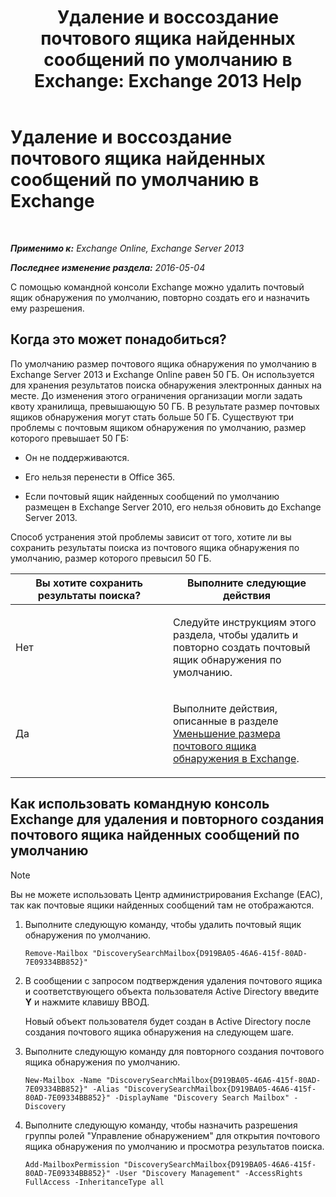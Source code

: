 ﻿---
title: 'Удаление и воссоздание почтового ящика найденных сообщений по умолчанию в Exchange: Exchange 2013 Help'
TOCTitle: Удаление и воссоздание почтового ящика найденных сообщений по умолчанию в Exchange
ms:assetid: 4bde0b00-bdf7-44b4-ba64-aa062bc10ca2
ms:mtpsurl: https://technet.microsoft.com/ru-ru/library/Dn750894(v=EXCHG.150)
ms:contentKeyID: 62371343
ms.date: 04/30/2018
mtps_version: v=EXCHG.150
ms.translationtype: HT
---

# Удаление и воссоздание почтового ящика найденных сообщений по умолчанию в Exchange

 

_**Применимо к:** Exchange Online, Exchange Server 2013_

_**Последнее изменение раздела:** 2016-05-04_

С помощью командной консоли Exchange можно удалить почтовый ящик обнаружения по умолчанию, повторно создать его и назначить ему разрешения.

## Когда это может понадобиться?

По умолчанию размер почтового ящика обнаружения по умолчанию в Exchange Server 2013 и Exchange Online равен 50 ГБ. Он используется для хранения результатов поиска обнаружения электронных данных на месте. До изменения этого ограничения организации могли задать квоту хранилища, превышающую 50 ГБ. В результате размер почтовых ящиков обнаружения могут стать больше 50 ГБ. Существуют три проблемы с почтовым ящиком обнаружения по умолчанию, размер которого превышает 50 ГБ:

  - Он не поддерживаются.

  - Его нельзя перенести в Office 365.

  - Если почтовый ящик найденных сообщений по умолчанию размещен в Exchange Server 2010, его нельзя обновить до Exchange Server 2013.

Способ устранения этой проблемы зависит от того, хотите ли вы сохранить результаты поиска из почтового ящика обнаружения по умолчанию, размер которого превысил 50 ГБ.


<table>
<colgroup>
<col style="width: 50%" />
<col style="width: 50%" />
</colgroup>
<thead>
<tr class="header">
<th>Вы хотите сохранить результаты поиска?</th>
<th>Выполните следующие действия</th>
</tr>
</thead>
<tbody>
<tr class="odd">
<td><p>Нет</p></td>
<td><p>Следуйте инструкциям этого раздела, чтобы удалить и повторно создать почтовый ящик обнаружения по умолчанию.</p></td>
</tr>
<tr class="even">
<td><p>Да</p></td>
<td><p>Выполните действия, описанные в разделе <a href="reduce-the-size-of-a-discovery-mailbox-in-exchange-exchange-2013-help.md">Уменьшение размера почтового ящика обнаружения в Exchange</a>.</p></td>
</tr>
</tbody>
</table>


## Как использовать командную консоль Exchange для удаления и повторного создания почтового ящика найденных сообщений по умолчанию

> [!NOTE]  
> Вы не можете использовать Центр администрирования Exchange (EAC), так как почтовые ящики найденных сообщений там не отображаются.


1.  Выполните следующую команду, чтобы удалить почтовый ящик обнаружения по умолчанию.
    
        Remove-Mailbox "DiscoverySearchMailbox{D919BA05-46A6-415f-80AD-7E09334BB852}"

2.  В сообщении с запросом подтверждения удаления почтового ящика и соответствующего объекта пользователя Active Directory введите **Y** и нажмите клавишу ВВОД.
    
    Новый объект пользователя будет создан в Active Directory после создания почтового ящика обнаружения на следующем шаге.

3.  Выполните следующую команду для повторного создания почтового ящика обнаружения по умолчанию.
    
        New-Mailbox -Name "DiscoverySearchMailbox{D919BA05-46A6-415f-80AD-7E09334BB852}" -Alias "DiscoverySearchMailbox{D919BA05-46A6-415f-80AD-7E09334BB852}" -DisplayName "Discovery Search Mailbox" -Discovery

4.  Выполните следующую команду, чтобы назначить разрешения группы ролей "Управление обнаружением" для открытия почтового ящика обнаружения по умолчанию и просмотра результатов поиска.
    
        Add-MailboxPermission "DiscoverySearchMailbox{D919BA05-46A6-415f-80AD-7E09334BB852}" -User "Discovery Management" -AccessRights FullAccess -InheritanceType all

